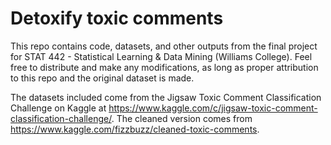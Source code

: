 # Detoxify toxic comments

This repo contains code, datasets, and other outputs from the final project for STAT 442 - Statistical Learning & Data Mining (Williams College). Feel free to distribute and make any modifications, as long as proper attribution to this repo and the original dataset is made.

The datasets included come from the Jigsaw Toxic Comment Classification Challenge on Kaggle at https://www.kaggle.com/c/jigsaw-toxic-comment-classification-challenge/. The cleaned version comes from https://www.kaggle.com/fizzbuzz/cleaned-toxic-comments.
